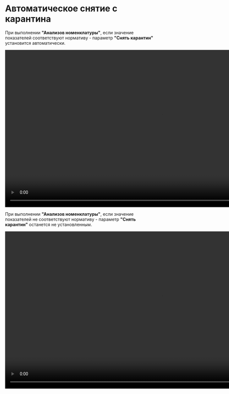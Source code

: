 # Автоматическое снятие с карантина

При выполнении **"Анализов номенклатуры"**, если значение показателей соответствуют нормативу - параметр **"Снять карантин"** установится автоматически.

<video source src="../QuarantineAutomaticWithdrawal.assets/Pictures_02.mp4" width="1024" controls="controls"> </video>

При выполнении **"Анализов номенклатуры"**, если значение показателей не соответствуют нормативу - параметр **"Снять карантин"** останется не установленным.

<video source src="../QuarantineAutomaticWithdrawal.assets/Pictures_01.mp4" width="1024" controls="controls"> </video>